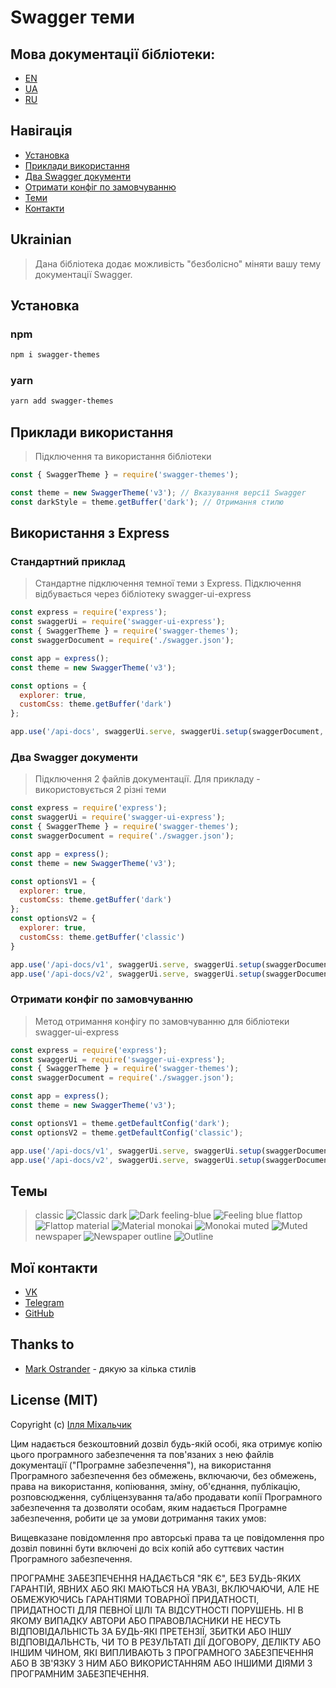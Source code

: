 # Swagger теми

## Мова документації бібліотеки:
* [EN](../README.md)
* [UA](##Ukrainian)
* [RU](./RU.md)

## Навігація
* [Установка](#установка)
* [Приклади використання](#приклади-використання)
* [Два Swagger документи](#два-swagger-документи)
* [Отримати конфіг по замовчуванню](#отримати-конфіг-по-замовчуванню)
* [Теми](#теми)
* [Контакти](#мої-контакти)

## Ukrainian
> Дана бібліотека додає можливість "безболісно" міняти вашу тему документації Swagger.

## Установка
### npm
```bash
npm i swagger-themes
```
### yarn
```bash
yarn add swagger-themes
```

## Приклади використання
> Підключення та використання бібліотеки
```js
const { SwaggerTheme } = require('swagger-themes');

const theme = new SwaggerTheme('v3'); // Вказування версії Swagger
const darkStyle = theme.getBuffer('dark'); // Отримання стилю
```

## Використання з Express
### Стандартний приклад
> Стандартне підключення темної теми з Express. Підключення відбувається через бібліотеку swagger-ui-express
```js
const express = require('express');
const swaggerUi = require('swagger-ui-express');
const { SwaggerTheme } = require('swagger-themes');
const swaggerDocument = require('./swagger.json');

const app = express();
const theme = new SwaggerTheme('v3');

const options = {
  explorer: true,
  customCss: theme.getBuffer('dark')
};

app.use('/api-docs', swaggerUi.serve, swaggerUi.setup(swaggerDocument, options));
```

### Два Swagger документи
> Підключення 2 файлів документації. Для прикладу - використовується 2 різні теми
```js
const express = require('express');
const swaggerUi = require('swagger-ui-express');
const { SwaggerTheme } = require('swagger-themes');
const swaggerDocument = require('./swagger.json');

const app = express();
const theme = new SwaggerTheme('v3');

const optionsV1 = {
  explorer: true,
  customCss: theme.getBuffer('dark')
};
const optionsV2 = {
  explorer: true,
  customCss: theme.getBuffer('classic')
}

app.use('/api-docs/v1', swaggerUi.serve, swaggerUi.setup(swaggerDocument, optionsV1)); // Темна тема документації
app.use('/api-docs/v2', swaggerUi.serve, swaggerUi.setup(swaggerDocument, optionsV2)); // Класична тема документації
```

### Отримати конфіг по замовчуванню
> Метод отримання конфігу по замовчуванню для бібліотеки swagger-ui-express
```js
const express = require('express');
const swaggerUi = require('swagger-ui-express');
const { SwaggerTheme } = require('swagger-themes');
const swaggerDocument = require('./swagger.json');

const app = express();
const theme = new SwaggerTheme('v3');

const optionsV1 = theme.getDefaultConfig('dark');
const optionsV2 = theme.getDefaultConfig('classic');

app.use('/api-docs/v1', swaggerUi.serve, swaggerUi.setup(swaggerDocument, optionsV1)); // Темна тема документації
app.use('/api-docs/v2', swaggerUi.serve, swaggerUi.setup(swaggerDocument, optionsV2)); // Класична тема документації
```

## Темы
> classic
![Classic](../screenshots/classic.jpeg)
> dark
![Dark](../screenshots/dark.jpeg)
> feeling-blue
![Feeling blue](../screenshots/feeling-blue.jpeg)
> flattop
![Flattop](../screenshots/flattop.jpeg)
> material
![Material](../screenshots/material.jpeg)
> monokai
![Monokai](../screenshots/monokai.jpeg)
> muted
![Muted](../screenshots/muted.jpeg)
> newspaper
![Newspaper](../screenshots/newspaper.jpeg)
> outline
![Outline](../screenshots/outline.jpeg)

## Мої контакти
* [VK](https://vk.com/ilya_mixaltik)
* [Telegram](https://t.me/ilya_mixaltik)
* [GitHub](https://github.com/ilyamixaltik)

## Thanks to
- [Mark Ostrander](https://github.com/ostranme) - дякую за кілька стилів

## License (MIT)

Copyright (c) [Ілля Міхальчик](https://github.com/ilyamixaltik)

Цим надається безкоштовний дозвіл будь-якій особі, яка отримує копію цього програмного забезпечення та пов'язаних з нею файлів документації ("Програмне забезпечення"), на використання Програмного забезпечення без обмежень, включаючи, без обмежень, права на використання, копіювання, зміну, об'єднання, публікацію, розповсюдження, субліцензування та/або продавати копії Програмного забезпечення та дозволяти особам, яким надається Програмне забезпечення, робити це за умови дотримання таких умов:

Вищевказане повідомлення про авторські права та це повідомлення про дозвіл повинні бути включені до всіх копій або суттєвих частин Програмного забезпечення.

ПРОГРАМНЕ ЗАБЕЗПЕЧЕННЯ НАДАЄТЬСЯ "ЯК Є", БЕЗ БУДЬ-ЯКИХ ГАРАНТІЙ, ЯВНИХ АБО ЯКІ МАЮТЬСЯ НА УВАЗІ, ВКЛЮЧАЮЧИ, АЛЕ НЕ ОБМЕЖУЮЧИСЬ ГАРАНТІЯМИ ТОВАРНОЇ ПРИДАТНОСТІ, ПРИДАТНОСТІ ДЛЯ ПЕВНОЇ ЦІЛІ ТА ВІДСУТНОСТІ ПОРУШЕНЬ. НІ В ЯКОМУ ВИПАДКУ АВТОРИ АБО ПРАВОВЛАСНИКИ НЕ НЕСУТЬ ВІДПОВІДАЛЬНІСТЬ ЗА БУДЬ-ЯКІ ПРЕТЕНЗІЇ, ЗБИТКИ АБО ІНШУ ВІДПОВІДАЛЬНСТЬ, ЧИ ТО В РЕЗУЛЬТАТІ ДІЇ ДОГОВОРУ, ДЕЛІКТУ АБО ІНШИМ ЧИНОМ, ЯКІ ВИПЛИВАЮТЬ З ПРОГРАМНОГО ЗАБЕЗПЕЧЕННЯ АБО В ЗВ'ЯЗКУ З НИМ АБО ВИКОРИСТАННЯМ АБО ІНШИМИ ДІЯМИ З ПРОГРАМНИМ ЗАБЕЗПЕЧЕННЯ.